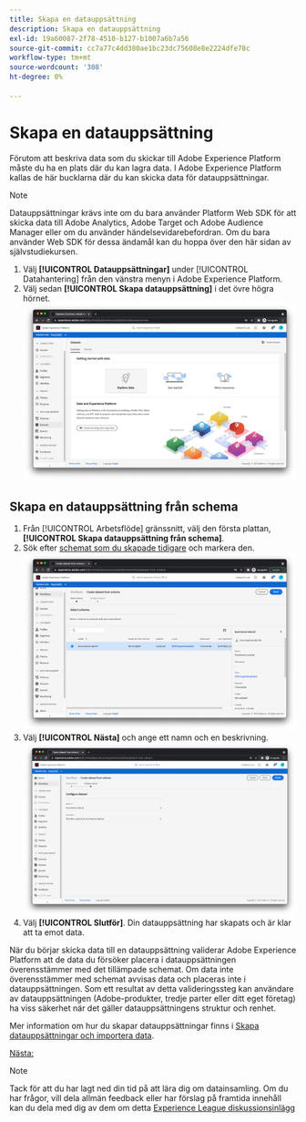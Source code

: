 ```yaml
---
title: Skapa en datauppsättning
description: Skapa en datauppsättning
exl-id: 19a60087-2f78-4510-b127-b1007a6b7a56
source-git-commit: cc7a77c4dd380ae1bc23dc75608e8e2224dfe78c
workflow-type: tm+mt
source-wordcount: '308'
ht-degree: 0%

---
```


# Skapa en datauppsättning

Förutom att beskriva data som du skickar till Adobe Experience Platform måste du ha en plats där du kan lagra data. I Adobe Experience Platform kallas de här bucklarna där du kan skicka data för datauppsättningar.

>[!NOTE]
>
>Datauppsättningar krävs inte om du bara använder Platform Web SDK för att skicka data till Adobe Analytics, Adobe Target och Adobe Audience Manager eller om du använder händelsevidarebefordran. Om du bara använder Web SDK för dessa ändamål kan du hoppa över den här sidan av självstudiekursen.

1. Välj **[!UICONTROL Datauppsättningar]** under [!UICONTROL Datahantering] från den vänstra menyn i Adobe Experience Platform.
1. Välj sedan **[!UICONTROL Skapa datauppsättning]** i det övre högra hörnet.
   ![Vyn Datauppsättningar](../assets/datasets-view.png)

## Skapa en datauppsättning från schema

1. Från [!UICONTROL Arbetsflöde] gränssnitt, välj den första plattan, **[!UICONTROL Skapa datauppsättning från schema]**.
1. Sök efter [schemat som du skapade tidigare](create-a-schema.md) och markera den.
   ![Val av schema](../assets/schema-selection.png)
1. Välj **[!UICONTROL Nästa]** och ange ett namn och en beskrivning.
   ![Datauppsättningens namn och beskrivning](../assets/dataset-name-description.png)
1. Välj **[!UICONTROL Slutför]**. Din datauppsättning har skapats och är klar att ta emot data.

När du börjar skicka data till en datauppsättning validerar Adobe Experience Platform att de data du försöker placera i datauppsättningen överensstämmer med det tillämpade schemat. Om data inte överensstämmer med schemat avvisas data och placeras inte i datauppsättningen. Som ett resultat av detta valideringssteg kan användare av datauppsättningen (Adobe-produkter, tredje parter eller ditt eget företag) ha viss säkerhet när det gäller datauppsättningens struktur och renhet.

Mer information om hur du skapar datauppsättningar finns i [Skapa datauppsättningar och importera data](/help/platform/data-ingestion/create-datasets-and-ingest-data.md).

[Nästa: ](create-a-datastream.md)

>[!NOTE]
>
>Tack för att du har lagt ned din tid på att lära dig om datainsamling. Om du har frågor, vill dela allmän feedback eller har förslag på framtida innehåll kan du dela med dig av dem om detta [Experience League diskussionsinlägg](https://experienceleaguecommunities.adobe.com/t5/adobe-experience-platform-launch/tutorial-discussion-use-adobe-experience-platform-data/m-p/543877)


